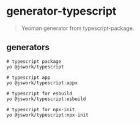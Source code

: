 # generator-typescript
> Yeoman generator from typescript-package.


## generators
```shell
# typescript package
yo @jswork/typescript

# typescript app
yo @jswork/typescript:appx

# typescript for esbuild
yo @jswork/typescript:esbuild

# typescript for npx-init
yo @jswork/typescript:npx-init
```
